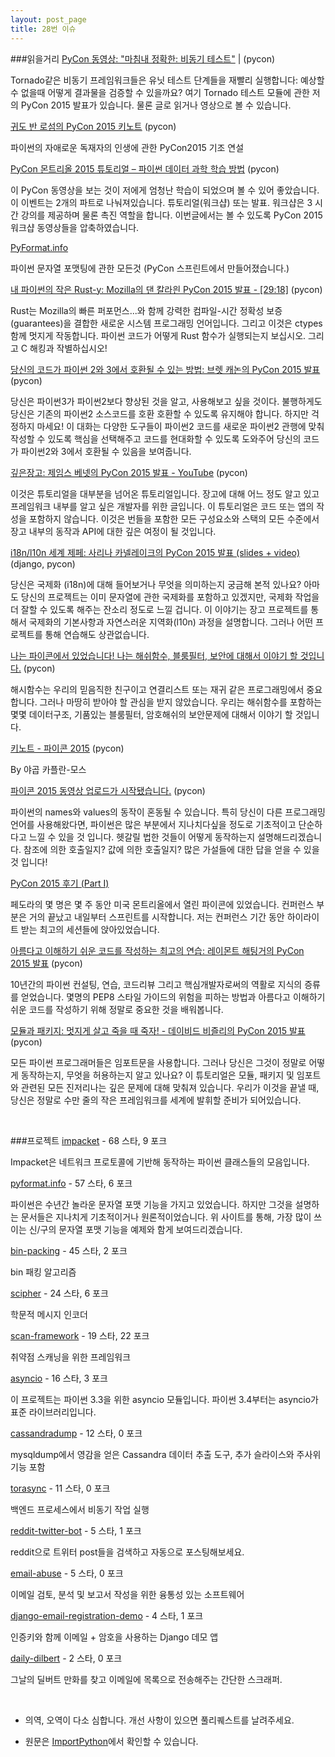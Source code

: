 ```yaml
---
layout: post_page
title: 28번 이슈
---
```


###읽을거리
<a href="http://feedproxy.google.com/~r/emptysquare/~3/DHsGy7A3DUs/" target="_blank">PyCon 동영상: "마침내 정확한: 비동기 테스트"</a> | (pycon)

Tornado같은 비동기 프레임워크들은 유닛 테스트 단계들을 재빨리 실행합니다: 예상할 수 없을때 어떻게 결과물을 검증할 수 있을까요? 여기 Tornado 테스트 모듈에 관한 저의 PyCon 2015 발표가 있습니다. 물론 글로 읽거나 영상으로 볼 수 있습니다.


<a href="https://youtu.be/G-uKNd5TSBw" target="_blank">귀도 반 로섬의 PyCon 2015 키노트</a> (pycon)

파이썬의 자애로운 독재자의 인생에 관한 PyCon2015 기조 연설


<a href="http://www.analyticsvidhya.com/blog/2015/04/pycon-montreal-2015-data-science-workshops/" target="_blank">PyCon 몬트리올 2015 튜토리얼 – 파이썬 데이터 과학 학습 방법</a> (pycon)

이 PyCon 동영상을 보는 것이 저에게 엄청난 학습이 되었으며 볼 수 있어 좋았습니다. 이 이벤트는 2개의 파트로 나눠져있습니다. 튜토리얼(워크샵) 또는 발표. 워크샵은 3 시간 강의를 제공하며 물론 촉진 역할을 합니다. 이번글에서는 볼 수 있도록 PyCon 2015 워크샵 동영상들을 압축하였습니다.


<a href="http://pyformat.info/" target="_blank">PyFormat.info</a>

파이썬 문자열 포맷팅에 관한 모든것 (PyCon 스프린트에서 만들어졌습니다.)


<a href="https://www.youtube.com/watch?v=3CwJ0MH-4MA" target="_blank">내 파이썬의 작은 Rust-y: Mozilla의 댄 칼라읜 PyCon 2015 발표 - [29:18]</a> (pycon)

Rust는 Mozilla의 빠른 퍼포먼스...와 함께 강력한 컴파일-시간 정확성 보증(guarantees)을 결합한 새로운 시스템 프로그래밍 언어입니다. 그리고 이것은 ctypes 함께 멋지게 작동합니다. 파이썬 코드가 어떻게 Rust 함수가 실행되는지 보십시오. 그리고 C 해킹과 작별하십시오!


<a href="http://www.reddit.com/r/Python/comments/32p4ef/brett_cannon_how_to_make_your_code_python_23/" target="_blank">당신의 코드가 파이썬 2와 3에서 호환될 수 있는 방법: 브렛 캐논의 PyCon 2015 발표</a> (pycon)

당신은 파이썬3가 파이썬2보다 향상된 것을 알고, 사용해보고 싶을 것이다. 불행하게도 당신은 기존의 파이썬2 소스코드를 호환 호환할 수 있도록 유지해야 합니다. 하지만 걱정하지 마세요! 이 대화는 다양한 도구들이 파이썬2 코드를 새로운 파이썬2 관행에 맞춰 작성할 수 있도록 핵심을 선택해주고 코드를 현대화할 수 있도록 도와주어 당신의 코드가 파이썬2와 3에서 호환될 수 있음을 보여줍니다.

<a href="https://www.youtube.com/watch?v=tkwZ1jG3XgA" target="_blank">깊은장고: 제임스 베넷의 PyCon 2015 발표 - YouTube</a> (pycon) 

이것은 튜토리얼을 대부분을 넘어온 튜토리얼입니다. 장고에 대해 어느 정도 알고 있고 프레임워크 내부를 알고 싶은 개발자를 위한 글입니다. 이 튜토리얼은 코드 또는 앱의 작성을 포함하지 않습니다. 이것은 번들을 포함한 모든 구성요소와 스택의 모든 수준에서 장고 내부의 동작과 API에 대한 깊은 여정이 될 것입니다.  

<a href="http://www.reddit.com/r/pyladies/comments/329uxs/world_domination_i18nl10n_a_pycon_15_talk_by/" target="_blank">i18n/l10n 세계 제페: 사리나 카넬레이크의 PyCon 2015 발표 (slides + video)</a> (django, pycon)

당신은 국제화 (i18n)에 대해 들어보거나 무엇을 의미하는지 궁금해 본적 있나요? 아마도 당신의 프로젝트는 이미 문자열에 관한 국제화를 포함하고 있겠지만, 국제화 작업을 더 잘할 수 있도록 해주는 잔소리 정도로 느낄 겁니다. 이 이야기는 장고 프로젝트를 통해서 국제화의 기본사항과 자연스러운 지역화(l10n) 과정을 설명합니다. 그러나 어떤 프로젝트를 통해 연습해도 상관없습니다. 

<a href="https://www.youtube.com/watch?v=IGwNQfjLTp0" target="_blank">나는 파이콘에서 있었습니다! 나는 해쉬함수, 블룸필터, 보안에 대해서 이야기 할 것입니다.</a> (pycon)

해시함수는 우리의 믿음직한 친구이고 연결리스트 또는 재귀 같은 프로그래밍에서 중요합니다. 그러나 마땅히 받아야 할 관심을 받지 않았습니다. 우리는 해쉬함수를 포함하는 몇몇 데이터구조, 기품있는 블룸필터, 암호해쉬의 보안문제에 대해서 이야기 할 것입니다.

<a href="https://www.youtube.com/attribution_link?a=_UzeuPDLeos&amp;u=%2Fwatch%3Fv%3DhIJdFxYlEKE%26feature%3Dshare" target="_blank">키노트 - 파이콘 2015</a> (pycon)

By 야곱 카플란-모스 


<a href="https://www.youtube.com/channel/UCgxzjK6GuOHVKR_08TT4hJQ" target="_blank">파이콘 2015 동영상 업로드가 시작됐습니다.</a> (pycon)

파이썬의 names와 values의 동작이 혼동될 수 있습니다. 특히 당신이 다른 프로그래밍 언어를 사용해왔다면, 파이썬은 많은 부분에서 지나치다싶을 정도로 기초적이고 단순하다고 느낄 수 있을 것 입니다. 헷갈릴 법한 것들이 어떻게 동작하는지 설명해드리겠습니다. 참조에 의한 호출일지? 값에 의한 호출일지? 많은 가설들에 대한 답을 얻을 수 있을 것 입니다!


<a href="http://threebean.org/blog/pycon-2015-part-i" target="_blank">PyCon 2015 후기 (Part I)</a>

페도라의 몇 명은 몇 주 동안 미국 몬트리올에서 열린 파이콘에 있었습니다. 컨퍼런스 부분은 거의 끝났고 내일부터 스프린트를 시작합니다. 저는 컨퍼런스 기간 동안 하이라이트 받는 최고의 세션들에 앉아있었습니다.

<a href="https://www.youtube.com/watch?v=wf-BqAjZb8M" target="_blank">아름다고 이해하기 쉬운 코드를 작성하는 최고의 연습: 레이몬트 해팅거의 PyCon 2015 발표</a> (pycon)

10년간의 파이썬 컨설팅, 연습, 코드리뷰 그리고 핵심개발자로써의 역활로 지식의 증류를 얻었습니다. 몇명의 PEP8 스타일 가이드의 위험을 피하는 방법과 아름다고 이해하기 쉬운 코드를 작성하기 위해 정말로 중요한 것을 배워봅니다.

<a href="http://www.reddit.com/r/Python/comments/32qhve/modules_and_packages_live_and_let_die_by_david/" href="_blank">모듈과 패키지: 멋지게 살고 죽을 때 죽자! - 데이비드 비즐리의 PyCon 2015 발표</a> (pycon)

모든 파이썬 프로그래머들은 임포트문을 사용합니다. 그러나 당신은 그것이 정말로 어떻게 동작하는지, 무엇을 허용하는지 알고 있나요? 이 튜토리얼은 모듈, 패키지 및 임포트와 관련된 모든 진저리나는 깊은 문제에 대해 맞춰져 있습니다.
우리가 이것을 끝낼 때, 당신은 정말로 수만 줄의 작은 프레임워크를 세계에 발휘할 준비가 되어있습니다.

<br />

###프로젝트
<a href="https://github.com/CoreSecurity/impacket" target="_blank">impacket</a> - 68 스타, 9 포크

Impacket은 네트워크 프로토콜에 기반해 동작하는 파이썬 클래스들의 모음입니다.


<a href="https://github.com/ulope/pyformat.info" target="_blank">pyformat.info</a> - 57 스타, 6 포크

파이썬은 수년간 놀라운 문자열 포맷 기능을 가지고 있었습니다. 하지만 그것을 설명하는 문서들은 지나치게 기초적이거나 원론적이었습니다. 위 사이트를 통해, 가장 많이 쓰이는 신/구의 문자열 포맷 기능을 예제와 함게 보여드리겠습니다.


<a href="https://github.com/towry/bin-packing" target="_blank">bin-packing</a> - 45 스타, 2 포크

bin 패킹 알고리즘


<a href="https://github.com/strib/scipher" target="_blank">scipher</a> - 24 스타, 6 포크

학문적 메시지 인코더


<a href="https://github.com/OneSourceCat/scan-framework" target="_blank">scan-framework</a> - 19 스타, 22 포크

취약점 스캐닝을 위한 프레임워크


<a href="https://github.com/python/asyncio" target="_blank">asyncio</a> - 16 스타, 3 포크

이 프로젝트는 파이썬 3.3을 위한 asyncio 모듈입니다. 파이썬 3.4부터는 asyncio가 표준 라이브러리입니다.


<a href="https://github.com/gianlucaborello/cassandradump" target="_blank">cassandradump</a> - 12 스타, 0 포크

mysqldump에서 영감을 얻은 Cassandra 데이터 추출 도구, 추가 슬라이스와 주사위 기능 포함


<a href="https://github.com/ipconfiger/torasync" target="_blank">torasync</a> - 11 스타, 0 포크

백엔드 프로세스에서 비동기 작업 실행


<a href="https://github.com/rhiever/reddit-twitter-bot" target="_blank">reddit-twitter-bot</a> - 5 스타, 1 포크

reddit으로 트위터 post들을 검색하고 자동으로 포스팅해보세요.


<a href="https://github.com/CIRCL/email-abuse" target="_blank">email-abuse</a> - 5 스타, 0 포크

이메일 검토, 분석 및 보고서 작성을 위한 융통성 있는 소프트웨어


<a href="https://github.com/ottatiyarou/django-email-registration-demo" target="_blank">django-email-registration-demo</a> - 4 스타, 1 포크

인증키와 함께 이메일 + 암호을 사용하는 Django 데모 앱


<a href="https://github.com/paambaati/daily-dilbert" target="_blank">daily-dilbert</a> - 2 스타, 0 포크

그날의 딜버트 만화를 찾고 이메일에 목록으로 전송해주는 간단한 스크래퍼.

<br />

* 의역, 오역이 다소 심합니다. 개선 사항이 있으면 풀리퀘스트를 날려주세요.

* 원문은 <a href="http://importpython.com/newsletter/no/28/" target="_blank">ImportPython</a>에서 확인할 수 있습니다.
